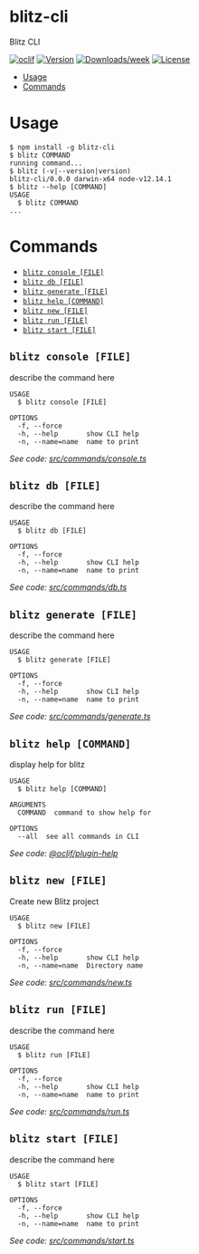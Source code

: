 blitz-cli
=========

Blitz CLI

[![oclif](https://img.shields.io/badge/cli-oclif-brightgreen.svg)](https://oclif.io)
[![Version](https://img.shields.io/npm/v/blitz-cli.svg)](https://npmjs.org/package/blitz-cli)
[![Downloads/week](https://img.shields.io/npm/dw/blitz-cli.svg)](https://npmjs.org/package/blitz-cli)
[![License](https://img.shields.io/npm/l/blitz-cli.svg)](https://github.com/mabadir/blitz-cli/blob/master/package.json)

<!-- toc -->
* [Usage](#usage)
* [Commands](#commands)
<!-- tocstop -->
# Usage
<!-- usage -->
```sh-session
$ npm install -g blitz-cli
$ blitz COMMAND
running command...
$ blitz (-v|--version|version)
blitz-cli/0.0.0 darwin-x64 node-v12.14.1
$ blitz --help [COMMAND]
USAGE
  $ blitz COMMAND
...
```
<!-- usagestop -->
# Commands
<!-- commands -->
* [`blitz console [FILE]`](#blitz-console-file)
* [`blitz db [FILE]`](#blitz-db-file)
* [`blitz generate [FILE]`](#blitz-generate-file)
* [`blitz help [COMMAND]`](#blitz-help-command)
* [`blitz new [FILE]`](#blitz-new-file)
* [`blitz run [FILE]`](#blitz-run-file)
* [`blitz start [FILE]`](#blitz-start-file)

## `blitz console [FILE]`

describe the command here

```
USAGE
  $ blitz console [FILE]

OPTIONS
  -f, --force
  -h, --help       show CLI help
  -n, --name=name  name to print
```

_See code: [src/commands/console.ts](https://github.com/mabadir/blitz-cli/blob/v0.0.0/src/commands/console.ts)_

## `blitz db [FILE]`

describe the command here

```
USAGE
  $ blitz db [FILE]

OPTIONS
  -f, --force
  -h, --help       show CLI help
  -n, --name=name  name to print
```

_See code: [src/commands/db.ts](https://github.com/mabadir/blitz-cli/blob/v0.0.0/src/commands/db.ts)_

## `blitz generate [FILE]`

describe the command here

```
USAGE
  $ blitz generate [FILE]

OPTIONS
  -f, --force
  -h, --help       show CLI help
  -n, --name=name  name to print
```

_See code: [src/commands/generate.ts](https://github.com/mabadir/blitz-cli/blob/v0.0.0/src/commands/generate.ts)_

## `blitz help [COMMAND]`

display help for blitz

```
USAGE
  $ blitz help [COMMAND]

ARGUMENTS
  COMMAND  command to show help for

OPTIONS
  --all  see all commands in CLI
```

_See code: [@oclif/plugin-help](https://github.com/oclif/plugin-help/blob/v2.2.3/src/commands/help.ts)_

## `blitz new [FILE]`

Create new Blitz project

```
USAGE
  $ blitz new [FILE]

OPTIONS
  -f, --force
  -h, --help       show CLI help
  -n, --name=name  Directory name
```

_See code: [src/commands/new.ts](https://github.com/mabadir/blitz-cli/blob/v0.0.0/src/commands/new.ts)_

## `blitz run [FILE]`

describe the command here

```
USAGE
  $ blitz run [FILE]

OPTIONS
  -f, --force
  -h, --help       show CLI help
  -n, --name=name  name to print
```

_See code: [src/commands/run.ts](https://github.com/mabadir/blitz-cli/blob/v0.0.0/src/commands/run.ts)_

## `blitz start [FILE]`

describe the command here

```
USAGE
  $ blitz start [FILE]

OPTIONS
  -f, --force
  -h, --help       show CLI help
  -n, --name=name  name to print
```

_See code: [src/commands/start.ts](https://github.com/mabadir/blitz-cli/blob/v0.0.0/src/commands/start.ts)_
<!-- commandsstop -->
